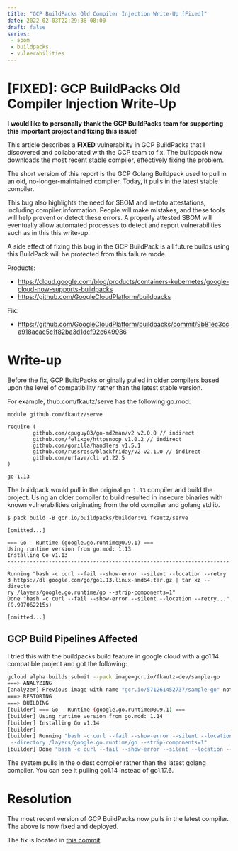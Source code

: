 ```yaml
---
title: "GCP BuildPacks Old Compiler Injection Write-Up [Fixed]"
date: 2022-02-03T22:29:38-08:00
draft: false
series:
 - sbom
 - buildpacks
 - vulnerabilities
---
```

# [FIXED]: GCP BuildPacks Old Compiler Injection Write-Up

**I would like to personally thank the GCP BuildPacks team for supporting this important project and fixing this issue!**

This article describes a **FIXED** vulnerability in GCP BuildPacks that I discovered and collaborated with the GCP team to fix. The buildpack now downloads the most recent stable compiler, effectively fixing the problem. 

The short version of this report is the GCP Golang Buildpack used to pull in an old, no-longer-maintained compiler. Today, it pulls in the latest stable compiler.

This bug also highlights the need for SBOM and in-toto attestations, including compiler information. People will make mistakes, and these tools will help prevent or detect these errors. A properly attested SBOM will eventually allow automated processes to detect and report vulnerabilities such as in this this write-up.

A side effect of fixing this bug in the GCP BuildPack is all future builds using this BuildPack will be protected from this failure mode.


Products:
* https://cloud.google.com/blog/products/containers-kubernetes/google-cloud-now-supports-buildpacks
* https://github.com/GoogleCloudPlatform/buildpacks

Fix: 
* https://github.com/GoogleCloudPlatform/buildpacks/commit/9b81ec3cca918acae5c1f82ba3d1dcf92c649986

# Write-up

Before the fix, GCP BuildPacks originally pulled in older compilers based upon the level of compatibility rather than the latest stable version.

For example, thub.com/fkautz/serve has the following go.mod:

```
module github.com/fkautz/serve

require (
        github.com/cpuguy83/go-md2man/v2 v2.0.0 // indirect
        github.com/felixge/httpsnoop v1.0.2 // indirect
        github.com/gorilla/handlers v1.5.1
        github.com/russross/blackfriday/v2 v2.1.0 // indirect
        github.com/urfave/cli v1.22.5
)

go 1.13
```

The buildpack would pull in the original `go 1.13` compiler and build the project. Using an older compiler to build resulted in insecure binaries with known vulnerabilities originating from the old compiler and golang stdlib.


```
$ pack build -B gcr.io/buildpacks/builder:v1 fkautz/serve

[omitted...]

=== Go - Runtime (google.go.runtime@0.9.1) ===                                                                                               
Using runtime version from go.mod: 1.13                                                                                                      
Installing Go v1.13                                                                                                                          
--------------------------------------------------------------------------------             
Running "bash -c curl --fail --show-error --silent --location --retry 3 https://dl.google.com/go/go1.13.linux-amd64.tar.gz | tar xz --directo
ry /layers/google.go.runtime/go --strip-components=1"                                                                                        
Done "bash -c curl --fail --show-error --silent --location --retry..." (9.997062215s)

[omitted...]
```

## GCP Build Pipelines Affected

I tried this with the buildpacks build feature in google cloud with a go1.14 compatible project and got the following:

```sh
gcloud alpha builds submit --pack image=gcr.io/fkautz-dev/sample-go
===> ANALYZING                                                        
[analyzer] Previous image with name "gcr.io/571261452737/sample-go" not found
===> RESTORING                    
===> BUILDING                     
[builder] === Go - Runtime (google.go.runtime@0.9.1) ===
[builder] Using runtime version from go.mod: 1.14
[builder] Installing Go v1.14                                         
[builder] --------------------------------------------------------------------------------
[builder] Running "bash -c curl --fail --show-error --silent --location --retry 3 https://dl.google.com/go/go1.14.linux-amd64.tar.gz | tar xz
 --directory /layers/google.go.runtime/go --strip-components=1"
[builder] Done "bash -c curl --fail --show-error --silent --location --retry..." (3.590012839s)
```
The system pulls in the oldest compiler rather than the latest golang compiler. You can see it pulling go1.14 instead of go1.17.6.

# Resolution
The most recent version of GCP BuildPacks now pulls in the latest compiler. The above is now fixed and deployed.

The fix is located in [this commit](https://github.com/GoogleCloudPlatform/buildpacks/commit/9b81ec3cca918acae5c1f82ba3d1dcf92c649986).

